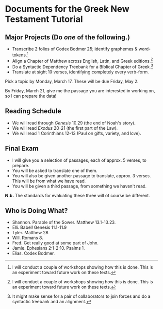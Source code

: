 # Documents for the Greek New Testament Tutorial

## Major Projects (Do _one_ of the following.)

- Transcribe 2 folios of Codex Bodmer 25; identify graphemes & word-tokens.[^ws]
- Align a Chapter of Matthew across English, Latin, and Greek editions.[^ws]
- Do a Syntactic Dependency Treebank for a Biblical Chapter of Greek.[^rs]
- Translate at sight 10 verses, identifying completely every verb-form.

Pick a topic by Monday, March 17. These will be due Friday, May 2.

By Friday, March 21, give me the passage you are interested in working on, so I can prepare the data!

[^ws]: I will conduct a couple of workshops showing how this is done. This is an experiment toward future work on these texts.

[^rs]: It might make sense for a pair of collaborators to join forces and do a syntactic treebank and an alignment.

## Reading Schedule

- We will read through _Genesis_ 10.29 (the end of Noah's story).
- We will read _Exodus_ 20-21 (the first part of the Law).
- We will read 1 Corinthians 12-13 (Paul on gifts, variety, and love).

## Final Exam

- I will give you a selection of passages, each of approx. 5 verses, to prepare.
- You will be asked to translate one of them.
- You will also be given another passage to translate, approx. 3 verses. This will be from what we have read.
- You will be given a third passage, from something we haven't read. 

**N.b.** The standards for evaluating these three will of course be different. 

## Who is Doing What?

- Shannon. Parable of the Sower. Matthew 13.1-13.23. 
- Elli. Babel! Genesis 11.1-11.9
- Tyler. Matthew 28.   
- Will. Romans 8.
- Fred. Get really good at some part of John.
- Jamie. Ephesians 2:1-2:10. Psalms 1.
- Elias. Codex Bodmer.

